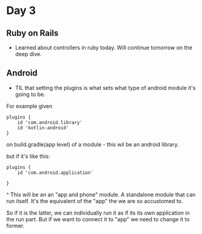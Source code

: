# Day 3 

## Ruby on Rails
- Learned about controllers in ruby today. Will continue tomorrow on the deep dive. 

## Android 
- TIL that setting the plugins is what sets what type of android module it's going to be.

For example given

```
plugins {
    id 'com.android.library'
    id 'kotlin-android'
}
```

on build.gradle(app level) of a module - this wil be an android library.

but if it's like this:

```
plugins {
    id 'com.android.application'

}
```

^ This will be an an "app and phone" module. A standalone module that can run itself.
It's the equivalent of the "app" the we are so accustomed to.


So if it is the latter, we can individually run it as if its its own application in the run part.
But if we want to connect it to "app" we need to change it to former. 